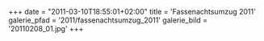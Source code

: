 +++
date = "2011-03-10T18:55:01+02:00"
title = 'Fassenachtsumzug 2011'
galerie_pfad = '2011/fassenachtsumzug_2011'
galerie_bild = '20110208_01.jpg'
+++

      